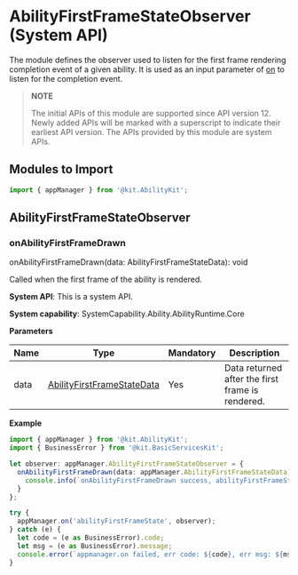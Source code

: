 # AbilityFirstFrameStateObserver (System API)
<!--Kit: Ability Kit-->
<!--Subsystem: Ability-->
<!--Owner: @zhu-feimo-->
<!--Designer: @ccllee1-->
<!--Tester: @lixueqing513-->
<!--Adviser: @huipeizi-->

The module defines the observer used to listen for the first frame rendering completion event of a given ability. It is used as an input parameter of [on](js-apis-app-ability-appManager-sys.md#appmanageronabilityfirstframestate12) to listen for the completion event.

> **NOTE**
>
> The initial APIs of this module are supported since API version 12. Newly added APIs will be marked with a superscript to indicate their earliest API version.
> The APIs provided by this module are system APIs.

## Modules to Import

```ts
import { appManager } from '@kit.AbilityKit';
```

## AbilityFirstFrameStateObserver

### onAbilityFirstFrameDrawn

onAbilityFirstFrameDrawn(data: AbilityFirstFrameStateData): void

Called when the first frame of the ability is rendered.

**System API**: This is a system API.

**System capability**: SystemCapability.Ability.AbilityRuntime.Core

**Parameters**

| Name| Type| Mandatory| Description|
| -------- | -------- | -------- | -------- |
| data | [AbilityFirstFrameStateData](js-apis-inner-application-abilityFirstFrameStateData-sys.md) | Yes| Data returned after the first frame is rendered.|

**Example**

```ts
import { appManager } from '@kit.AbilityKit';
import { BusinessError } from '@kit.BasicServicesKit';

let observer: appManager.AbilityFirstFrameStateObserver = {
  onAbilityFirstFrameDrawn(data: appManager.AbilityFirstFrameStateData) {
    console.info(`onAbilityFirstFrameDrawn success, abilityFirstFrameStateData: ${data}.`);
  }
};

try {
  appManager.on('abilityFirstFrameState', observer);
} catch (e) {
  let code = (e as BusinessError).code;
  let msg = (e as BusinessError).message;
  console.error(`appmanager.on failed, err code: ${code}, err msg: ${msg}.`);
}
```
